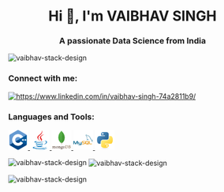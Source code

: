 <h1 align="center">Hi 👋, I'm VAIBHAV SINGH</h1>
<h3 align="center">A passionate Data Science from India</h3>

<p align="left"> <img src="https://komarev.com/ghpvc/?username=vaibhav-stack-design&label=Profile%20views&color=0e75b6&style=flat" alt="vaibhav-stack-design" /> </p>

<h3 align="left">Connect with me:</h3>
<p align="left">
<a href="https://linkedin.com/in/https://www.linkedin.com/in/vaibhav-singh-74a2811b9/" target="blank"><img align="center" src="https://raw.githubusercontent.com/rahuldkjain/github-profile-readme-generator/master/src/images/icons/Social/linked-in-alt.svg" alt="https://www.linkedin.com/in/vaibhav-singh-74a2811b9/" height="30" width="40" /></a>
</p>

<h3 align="left">Languages and Tools:</h3>
<p align="left"> <a href="https://www.w3schools.com/cpp/" target="_blank" rel="noreferrer"> <img src="https://raw.githubusercontent.com/devicons/devicon/master/icons/cplusplus/cplusplus-original.svg" alt="cplusplus" width="40" height="40"/> </a> <a href="https://www.java.com" target="_blank" rel="noreferrer"> <img src="https://raw.githubusercontent.com/devicons/devicon/master/icons/java/java-original.svg" alt="java" width="40" height="40"/> </a> <a href="https://www.mongodb.com/" target="_blank" rel="noreferrer"> <img src="https://raw.githubusercontent.com/devicons/devicon/master/icons/mongodb/mongodb-original-wordmark.svg" alt="mongodb" width="40" height="40"/> </a> <a href="https://www.mysql.com/" target="_blank" rel="noreferrer"> <img src="https://raw.githubusercontent.com/devicons/devicon/master/icons/mysql/mysql-original-wordmark.svg" alt="mysql" width="40" height="40"/> </a> <a href="https://www.python.org" target="_blank" rel="noreferrer"> <img src="https://raw.githubusercontent.com/devicons/devicon/master/icons/python/python-original.svg" alt="python" width="40" height="40"/> </a> </p>

<p><img align="left" src="https://github-readme-stats.vercel.app/api/top-langs?username=vaibhav-stack-design&show_icons=true&locale=en&layout=compact" alt="vaibhav-stack-design" /></p>

<p>&nbsp;<img align="center" src="https://github-readme-stats.vercel.app/api?username=vaibhav-stack-design&show_icons=true&locale=en" alt="vaibhav-stack-design" /></p>

<p><img align="center" src="https://github-readme-streak-stats.herokuapp.com/?user=vaibhav-stack-design&" alt="vaibhav-stack-design" /></p>
